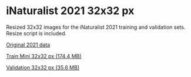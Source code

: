 # iNaturalist 2021 32x32 px
Resized 32x32 images for the iNaturalist 2021 training and validation sets.  Resize script is included.

[Original 2021 data](https://github.com/visipedia/inat_comp/tree/master/2021#data)

[Train Mini 32x32 px (174.4 MB)](https://www.dropbox.com/scl/fi/kauhvsb2qup1cj10k2bfm/2021_train_mini_32.tar.gz?dl=1)

[Validation 32x32 px (35.6 MB)](https://www.dropbox.com/scl/fi/ovndakmptqbi5qh3ph201/2021_valid_32.tar.gz?dl=1)
